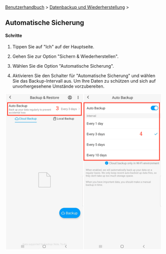 [Benutzerhandbuch](/dragonnest/drawnote/manual/de) > [Datenbackup und Wiederherstellung](/dragonnest/drawnote/manual/de/data_backup_and_recovery) >

Automatische Sicherung
---
#### Schritte

1. Tippen Sie auf "lch" auf der Hauptseite.

2. Gehen Sie zur Option "Sichern & Wiederherstellen".

3. Wählen Sie die Option "Automatische Sicherung".

4. Aktivieren Sie den Schalter für "Automatische Sicherung" und wählen Sie das Backup-Intervall aus. Um Ihre Daten zu schützen und sich auf unvorhergesehene Umstände vorzubereiten.

![Automatische Sicherung](imgs/automatic_backup1.png)
